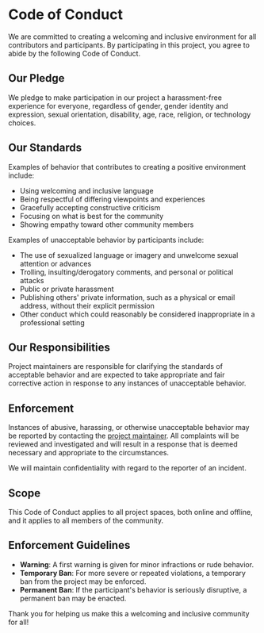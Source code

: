 # Code of Conduct

We are committed to creating a welcoming and inclusive environment for all contributors and participants. By participating in this project, you agree to abide by the following Code of Conduct.

## Our Pledge

We pledge to make participation in our project a harassment-free experience for everyone, regardless of gender, gender identity and expression, sexual orientation, disability, age, race, religion, or technology choices.

## Our Standards

Examples of behavior that contributes to creating a positive environment include:
- Using welcoming and inclusive language
- Being respectful of differing viewpoints and experiences
- Gracefully accepting constructive criticism
- Focusing on what is best for the community
- Showing empathy toward other community members

Examples of unacceptable behavior by participants include:
- The use of sexualized language or imagery and unwelcome sexual attention or advances
- Trolling, insulting/derogatory comments, and personal or political attacks
- Public or private harassment
- Publishing others' private information, such as a physical or email address, without their explicit permission
- Other conduct which could reasonably be considered inappropriate in a professional setting

## Our Responsibilities

Project maintainers are responsible for clarifying the standards of acceptable behavior and are expected to take appropriate and fair corrective action in response to any instances of unacceptable behavior.

## Enforcement

Instances of abusive, harassing, or otherwise unacceptable behavior may be reported by contacting the [project maintainer](https://github.com/mnrendra). All complaints will be reviewed and investigated and will result in a response that is deemed necessary and appropriate to the circumstances.

We will maintain confidentiality with regard to the reporter of an incident.

## Scope

This Code of Conduct applies to all project spaces, both online and offline, and it applies to all members of the community.

## Enforcement Guidelines

- **Warning**: A first warning is given for minor infractions or rude behavior.
- **Temporary Ban**: For more severe or repeated violations, a temporary ban from the project may be enforced.
- **Permanent Ban**: If the participant's behavior is seriously disruptive, a permanent ban may be enacted.

Thank you for helping us make this a welcoming and inclusive community for all!

